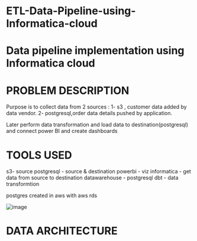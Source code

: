 # ETL-Data-Pipeline-using-Informatica-cloud

# Data pipeline implementation using Informatica cloud

# PROBLEM DESCRIPTION

Purpose is to collect data from 2 sources :
1- s3 , customer data added by data vendor.
2- postgresql,order data details pushed by application.

Later perform data transformation and load data to destination(postgresql) and connect power BI and create dashboards

# TOOLS USED
s3- source
postgresql  - source & destination
powerbi - viz
informatica - get data from source to destination
datawarehouse - postgresql
dbt - data transformtion

postgres created in aws with  aws rds

![image](https://user-images.githubusercontent.com/90564625/213634717-0c352976-2b98-4c43-88c8-e0396b63c90e.png)

# DATA ARCHITECTURE





